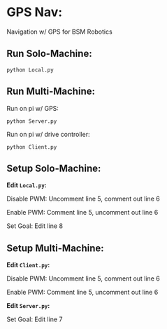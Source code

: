 # GPS Nav:

Navigation w/ GPS for BSM Robotics

## Run Solo-Machine:

```
python Local.py
```

## Run Multi-Machine:

Run on pi w/ GPS:

```
python Server.py
```

Run on pi w/ drive controller:

```
python Client.py
```

## Setup Solo-Machine:

**Edit `Local.py`:**

Disable PWM:
Uncomment line 5, comment out line 6

Enable PWM:
Comment line 5, uncomment out line 6

Set Goal:
Edit line 8

## Setup Multi-Machine:

**Edit `Client.py`:**

Disable PWM:
Uncomment line 5, comment out line 6

Enable PWM:
Comment line 5, uncomment out line 6

**Edit `Server.py`:**

Set Goal:
Edit line 7
